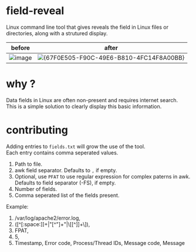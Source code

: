 # field-reveal
Linux command line tool that gives reveals the field in Linux files or directories, along with a strutured display.

| before | after |
|--------|-------|
|![image](https://github.com/user-attachments/assets/3769ad7c-4be5-441e-b99a-cc3b3971e30f)|![{67F0E505-F90C-49E6-B810-4FC14F8A00BB}](https://github.com/user-attachments/assets/a7f7747a-7cd2-4371-8f86-6bfde92f49e7)|

# why ?
Data fields in Linux are often non-present and requires internet search. \
This is a simple solution to clearly display this basic information.

# contributing
Adding entries to `fields.txt` will grow the use of the tool. \
Each entry contains comma seperated values.

1. Path to file.
2. awk field separator. Defaults to `,` if empty.
3. Optional, use `PFAT` to use regular expression for complex paterns in awk. Defaults to field separator (-FS), if empty.
4. Number of fields.
5. Comma seperated list of the fields present. 

Example:
1. /var/log/apache2/error.log,
2. ([^[:space:]]+|"[^"]+"|\\[[^]]+\\]),
3. FPAT,
4. 5,
5. Timestamp, Error code, Process/Thread IDs, Message code, Message
